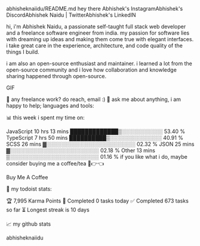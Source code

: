 abhisheknaiidu/README.md
hey there 
Abhishek's InstagramAbhishek's DiscordAbhishek Naidu | TwitterAbhishek's LinkedIN



hi, i'm Abhishek Naidu, a passionate self-taught full stack web developer and a freelance software engineer from india. my passion for software lies with dreaming up ideas and making them come true with elegant interfaces. i take great care in the experience, architecture, and code quality of the things I build.

i am also an open-source enthusiast and maintainer. i learned a lot from the open-source community and i love how collaboration and knowledge sharing happened through open-source.

GIF

💼 any freelance work? do reach, email :)
💬 ask me about anything, i am happy to help;
languages and tools:

         

📊 this week i spent my time on:

JavaScript   10 hrs 13 mins  █████████████▒░░░░░░░░░░░   53.40 %
TypeScript   7 hrs 50 mins   ██████████▒░░░░░░░░░░░░░░   40.91 %
SCSS         26 mins         ▓░░░░░░░░░░░░░░░░░░░░░░░░   02.32 %
JSON         25 mins         ▓░░░░░░░░░░░░░░░░░░░░░░░░   02.18 %
Other        13 mins         ▒░░░░░░░░░░░░░░░░░░░░░░░░   01.16 %
if you like what i do, maybe consider buying me a coffee/tea 🥺👉👈

Buy Me A Coffee

🚧 my todoist stats:

🏆 7,995 Karma Points
🌸 Completed 0 tasks today
✅ Completed 673 tasks so far
⏳ Longest streak is 10 days

📈 my github stats

abhisheknaiidu
